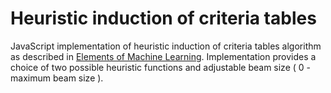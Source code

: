 # Heuristic induction of criteria tables

JavaScript implementation of heuristic induction of criteria tables algorithm as described in [Elements of Machine Learning](https://www.amazon.co.uk/Elements-Machine-Learning-Morgan-Kaufmann/dp/1558603018). Implementation provides a choice of two possible heuristic functions and adjustable beam size ( 0 - maximum beam size ).
